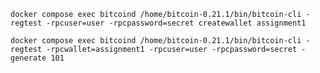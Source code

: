 ﻿`docker compose exec bitcoind /home/bitcoin-0.21.1/bin/bitcoin-cli -regtest -rpcuser=user -rpcpassword=secret createwallet assignment1`

`docker compose exec bitcoind /home/bitcoin-0.21.1/bin/bitcoin-cli -regtest -rpcwallet=assignment1 -rpcuser=user -rpcpassword=secret -generate 101`